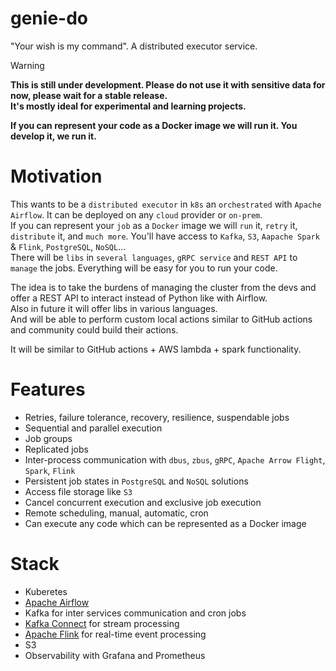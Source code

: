 # genie-do

"Your wish is my command". A distributed executor service.

> [!WARNING]  
> **This is still under development. Please do not use it with sensitive data for now, please wait for a
stable release.  
> It's mostly ideal for experimental and learning projects.**

**If you can represent your code as a Docker image we will run it. You develop it, we run it.**

# Motivation

This wants to be a `distributed executor` in `k8s` an `orchestrated` with `Apache Airflow`. It can be deployed on any `cloud` provider or `on-prem`.  
If you can represent your `job` as a `Docker` image we will `run` it, `retry` it, `distribute` it, and `much more`. You'll have access to `Kafka`, `S3`, `Aapache Spark` & `Flink`, `PostgreSQL`, `NoSQL`...  
There will be `libs` in `several languages`, `gRPC service` and `REST API` to `manage` the jobs. Everything will be easy for you to run your code.

The idea is to take the burdens of managing the cluster from the devs and offer a REST API to interact instead of Python like with Airflow.  
Also in future it will offer libs in various languages.  
And will be able to perform custom local actions similar to GitHub actions and community could build their actions.

It will be similar to GitHub actions + AWS lambda + spark functionality.

# Features

- Retries, failure tolerance, recovery, resilience, suspendable jobs
- Sequential and parallel execution
- Job groups
- Replicated jobs
- Inter-process communication with `dbus`, `zbus`, `gRPC`, `Apache Arrow Flight`, `Spark`, `Flink`
- Persistent job states in `PostgreSQL` and `NoSQL` solutions
- Access file storage like `S3`
- Cancel concurrent execution and exclusive job execution
- Remote scheduling, manual, automatic, cron
- Can execute any code which can be represented as a Docker image

# Stack

- Kuberetes
- [Apache Airflow](https://airflow.apache.org/)
- Kafka for inter services communication and cron jobs
- [Kafka Connect](https://docs.confluent.io/platform/current/connect/index.html) for stream processing
- [Apache Flink](https://flink.apache.org/) for real-time event processing
- S3
- Observability with Grafana and Prometheus
